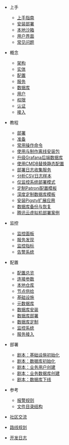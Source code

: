 - 上手
  - [上手指南](s-intro.md)
  - [安装部署](s-install.md)
  - [本地沙箱](s-sandbox.md)
  - [用户界面](s-interface.md)
  - [常见问题](s-faq.md)

- 概念
  - [架构](c-arch.md)
  - [实体](c-entity.md)
  - [配置](c-config.md)
  - [服务](c-service.md)
  - [数据库](c-database.md)
  - [用户](c-user.md)
  - [权限](c-privilege.md)
  - [认证](c-auth.md)
  - [接入](c-access.md)  
  
- 教程
  - [部署](t-deploy.md)
  - [准备](t-prepare.md)
  - [常用操作命令](t-operation.md)
  - [使用与制作离线安装包](t-offline.md)  
  - [升级Grafana后端数据库](t-grafana-upgrade.md)
  - [使用CMDB替换静态配置](t-cmdb.md)
  - [部署日志收集服务](t-logging.md)
  - [分析CSV日志样本](t-log-analysis.md)  
  - [仅监控系统部署模式](t-monly.md) 
  - [定制Patroni配置模板](t-patroni-template.md)
  - [深度定制数据库模板](t-customize-template.md)
  - [安装Pigsty扩展应用](t-application.md)
  - [数据库备份与恢复](t-backup.md)  
  - [腾讯云虚拟机部署案例](t-vpc-deploy.md)

- 监控
  - [监控面板](m-dashboard.md)
  - [服务发现](m-discovery.md)
  - [监控指标](m-metric.md)
  - [告警系统](m-alert.md)

- 配置
  - [配置总览](v-config.md)
  - [连接参数](v-connect.md)
  - [本地仓库](v-repo.md)
  - [节点供给](v-node.md)
  - [基础设施](v-meta.md)
  - [元数据库](v-dcs.md)
  - [数据库安装](v-pg-install.md)
  - [数据库部署](v-pg-provision.md)
  - [数据库定制](v-pg-template.md)
  - [监控系统](v-monitor.md)
  - [服务接入](v-service.md)

- 部署
  - [剧本：基础设施初始化](p-infra.md)
  - [剧本：数据库初始化](p-pgsql.md)
  - [剧本：业务用户创建](p-pgsql-createuser.md)  
  - [剧本：业务数据库创建](p-pgsql-createdb.md)
  - [剧本：数据库下线](p-pgsql-remove.md)
  
- 参考
  - [报警规则](r-alert.md)
  - [文件目录结构](r-fhs.md)

- [社区交流](community.md)
- [路线规划](../roadmap.md)
- [开发日志](devlog)

